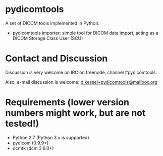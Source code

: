 pydicomtools
============

A set of DICOM tools implemented in Python:
- pydicomtools importer: simple tool for DICOM data import, acting as a DICOM Storage Class User (SCU)

Contact and Discussion
======================

Discussion is very welcome on IRC on freenode, channel #pydicomtools.

Also, e-mail discussion is welcome: d.kessel+pydicomtools@mailbox.org

Requirements (lower version numbers might work, but are not tested!)
============
- Python 2.7 (Python 3.x is supported)
- pydicom (0.9.9+)
- dcmtk (dcm 3.6.0+)
